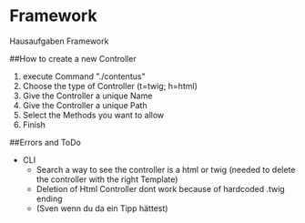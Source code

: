 # Framework
Hausaufgaben Framework


##How to create a new Controller

1. execute Command "./contentus"
2. Choose the type of Controller (t=twig; h=html)
3. Give the Controller a unique Name
4. Give the Controller a unique Path
5. Select the Methods you want to allow
6. Finish


##Errors and ToDo
- CLI
    - Search a way to see the controller is a html or twig (needed to delete the controller with the right Template)
    - Deletion of Html Controller dont work because of hardcoded .twig ending
    - (Sven wenn du da ein Tipp hättest)

